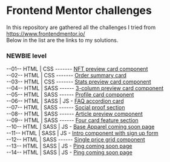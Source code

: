 # Frontend Mentor challenges
In this repository are gathered all the challenges I tried from https://www.frontendmentor.io/  
Below in the list are the links to my solutions.
  
  
### NEWBIE level  
--01-- HTML | CSS ------- [NFT preview card component](https://strosi.github.io/frontend-mentor-challenges/nft-preview-card-component-main)  
--02-- HTML | CSS ------- [Order summary card](https://strosi.github.io/frontend-mentor-challenges/order-summary-component-main)  
--03-- HTML | CSS ------- [Stats preview card component](https://strosi.github.io/frontend-mentor-challenges/stats-preview-card-component-main)  
--04-- HTML | SASS ------ [3-column preview card component](https://strosi.github.io/frontend-mentor-challenges/3-column-preview-card-component-main)  
--05-- HTML | SASS ------ [Profile card component](https://strosi.github.io/frontend-mentor-challenges/profile-card-component-main)  
--06-- HTML | SASS | JS - [FAQ accordion card](https://strosi.github.io/frontend-mentor-challenges/faq-accordion-card-main)  
--07-- HTML | SASS ------ [Social proof section](https://strosi.github.io/frontend-mentor-challenges/social-proof-section-master)  
--08-- HTML | SASS ------ [Article preview component](https://strosi.github.io/frontend-mentor-challenges/article-preview-component-master)  
--09-- HTML | SASS ------ [Four card feature section](https://strosi.github.io/frontend-mentor-challenges/four-card-feature-section-master)  
--10-- HTML | SASS | JS - [Base Apparel coming soon page](https://strosi.github.io/frontend-mentor-challenges/base-apparel-coming-soon-master)  
--11-- HTML | SASS | JS - [Intro component with sign up form](https://strosi.github.io/frontend-mentor-challenges/intro-component-with-signup-form-master)  
--12-- HTML | SASS ------ [Single price grid component](https://strosi.github.io/frontend-mentor-challenges/single-price-grid-component-master)  
--13-- HTML | SASS | JS - [Ping coming soon page](https://strosi.github.io/frontend-mentor-challenges/ping-coming-soon-page-master)  
--14-- HTML | SASS | JS - [Ping coming soon page](https://strosi.github.io/frontend-mentor-challenges/huddle-landing-page-with-single-introductory-section-master)  
